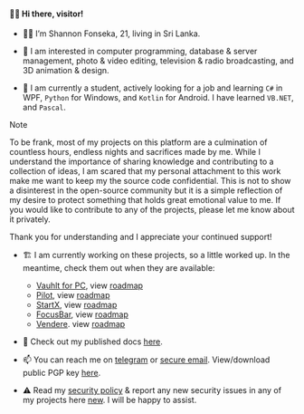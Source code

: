 #### 👋🏼 Hi there, visitor!

- 👦🏻 I’m Shannon Fonseka, 21, living in Sri Lanka.

- 👀 I am interested in computer programming, database & server management, photo & video editing, television & radio broadcasting, and 3D animation & design.

- 🌱 I am currently a student, actively looking for a job and learning `C#` in WPF, `Python` for Windows, and `Kotlin` for Android. I have learned `VB.NET`, and `Pascal`.

> [!NOTE]
> To be frank, most of my projects on this platform are a culmination of countless hours, endless nights and sacrifices made by me. While I understand the importance of sharing knowledge and contributing to a collection of ideas, I am scared that my personal attachment to this work make me want to keep my the source code confidential. This is not to show a disinterest in the open-source community but it is a simple reflection of my desire to protect something that holds great emotional value to me. If you would like to contribute to any of the projects, please let me know about it privately.
>
> Thank you for understanding and I appreciate your continued support!

- 🏗️ I am currently working on these projects, so a little worked up. In the meantime, check them out when they are available:
  - [Vauhlt for PC](https://github.com/fonseware/VauhltDesktop), view [roadmap](https://github.com/fonseware/VauhltDesktop/blob/main/docs/roadmap.md)
  - [Pilot](https://github.com/fonseware/Pilot), view [roadmap](https://github.com/fonseware/Pilot/blob/main/docs/roadmap.md)
  - [StartX](https://github.com/fonseware/StartX), view [roadmap](https://github.com/fonseware/StartX/blob/main/docs/roadmap.md)
  - [FocusBar](https://github.com/fonseware/FocusBar), view [roadmap](https://github.com/fonseware/FocusBar/blob/main/docs/roadmap.md)
  - [Vendere](https://github.com/fonseware/Vendere). view [roadmap](https://github.com/fonseware/Vendere/blob/main/docs/roadmap.md)

- 📄 Check out my published docs [here](https://github.com/shannonfonseka/shannonfonseka/blob/main/docs/readme.md).

- 📫 You can reach me on [telegram](https://t.me/shannonf0nseka) or [secure email](mailto:hello.shannonfonseka@proton.me). View/download public PGP key [here](https://raw.githubusercontent.com/shannonfonseka/shannonfonseka/refs/heads/main/pgp/0x74A52B0D-pub.asc).

- ⚠️ Read my [security policy](https://github.com/shannonfonseka/shannonfonseka/security/policy) & report any new security issues in any of my projects here [new](https://github.com/shannonfonseka/shannonfonseka/security/advisories/new). I will be happy to assist.
